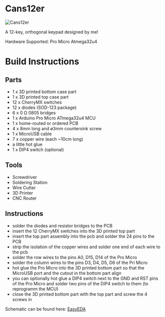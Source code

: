 # Cans12er
![Cans12er](https://i.imgur.com/ZsO6QSI.jpg)

A 12-key, orthogonal keypad designed by me!

Hardware Supported: Pro Micro Atmega32u4

# Build Instructions

## Parts

- 1 x 3D printed bottom case part
- 1 x 3D printed top case part
- 12 x CherryMX switches
- 12 x diodes (SOD-123 package)
- 6 x 0 Ω 0805 bridges
- 1 x Arduino Pro Micro ATmega32u4 MCU
- 1 x home-routed or ordered PCB
- 4 x 8mm long and ø3mm countersink screw
- 1 x MicroUSB cable
- 7 x copper wire (each ~10cm long)
- a little hot glue
- 1 x DIP4 switch (optional)

## Tools

- Screwdriver
- Soldering Station
- Wire Cutter
- 3D Printer
- CNC Router

## Instructions

- solder the diodes and resistor bridges to the PCB
- insert the 12 CherryMX switches into the 3D printed top part
- insert the top part assembly into the pcb and solder the 24 pins to the PCB
- strip the isolation of the copper wires and solder one end of each wire to the pcb
- solder the row wires to the pins A0, D15, D14 of the Pro Micro
- solder the column wires to the pins D3, D4, D5, D6 of the Pri Micro
- hot glue the Pro Micro into the 3D printed bottom part so that the MicroUSB port and the cutout in the bottom part align
- you can optionally hot glue a DIP4 switch next to the GND and RST pins of the Pro Micro and solder two pins of the DIP4 switch to them (to reprogramm the MCU)
- close the 3D printed bottom part with the top part and screw the 4 screws in

Schematic can be found here: [EasyEDA](https://easyeda.com/senordoenermann/mediapad)